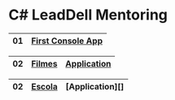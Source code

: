 # C# LeadDell Mentoring 

| 01 | [First Console App] |
| --- | --- |

| 02 | [Filmes] | [Application][Filmes-Application]
| --- | --- | --- 

| 02 | [Escola] | [Application][]
| --- | --- | --- 

[Filmes]: https://github.com/fagner02/Csharp-lead-mentoring/tree/filmes
[First Console App]: https://github.com/fagner02/Csharp-lead-mentoring/tree/first-console-app
[Filmes-Application]: https://github.com/fagner02/MoviesManagement.git
[Escola]: 
[Escola-Application]: 
